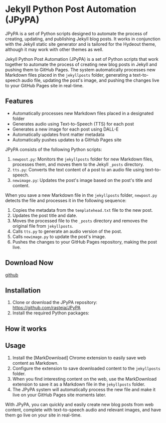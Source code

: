 # Jekyll Python Post Automation (JPyPA)

JPyPA is a set of Python scripts designed to automate the process of creating, updating, and publishing Jekyll blog posts. It works in conjunction with the Jekyll static site generator and is tailored for the Hydeout theme, although it may work with other themes as well.

Jekyll Python Post Automation (JPyPA) is a set of Python scripts that work together to automate the process of creating new blog posts in Jekyll and pushing them to GitHub Pages. The system automatically processes new Markdown files placed in the `jekyllposts` folder, generating a text-to-speech audio file, updating the post's image, and pushing the changes live to your GitHub Pages site in real-time.

## Features

- Automatically processes new Markdown files placed in a designated folder
- Generates audio using Text-to-Speech (TTS) for each post
- Generates a new image for each post using DALL-E
- Automatically updates front matter metadata
- Automatically pushes updates to a GitHub Pages site

JPyPA consists of the following Python scripts:

1.  `newpost.py`: Monitors the `jekyllposts` folder for new Markdown files, processes them, and moves them to the Jekyll `_posts` directory.
2.  `tts.py`: Converts the text content of a post to an audio file using text-to-speech.
3.  `newimage.py`: Updates the post's image based on the post's title and content.

When you save a new Markdown file in the `jekyllposts` folder, `newpost.py` detects the file and processes it in the following sequence:

1.  Copies the metadata from the `templatehead.txt` file to the new post.
2.  Updates the post title and date.
3.  Moves the processed file to the `_posts` directory and removes the original file from `jekyllposts`.
4.  Calls `tts.py` to generate an audio version of the post.
5.  Calls `newimage.py` to update the post's image.
6.  Pushes the changes to your GitHub Pages repository, making the post live.

## Download Now

[github](https://github.com/rasteia/JPyPA)

## Installation

1. Clone or download the JPyPA repository: https://github.com/rasteia/JPyPA
2. Install the required Python packages:
## How it works

## Usage

1.  Install the [MarkDownload] Chrome extension to easily save web content as Markdown.
2.  Configure the extension to save downloaded content to the `jekyllposts` folder.
3.  When you find interesting content on the web, use the MarkDownload extension to save it as a Markdown file in the `jekyllposts` folder.
4.  The JPyPA system will automatically process the new file and make it live on your GitHub Pages site moments later.

With JPyPA, you can quickly and easily create new blog posts from web content, complete with text-to-speech audio and relevant images, and have them go live on your site in real-time.
